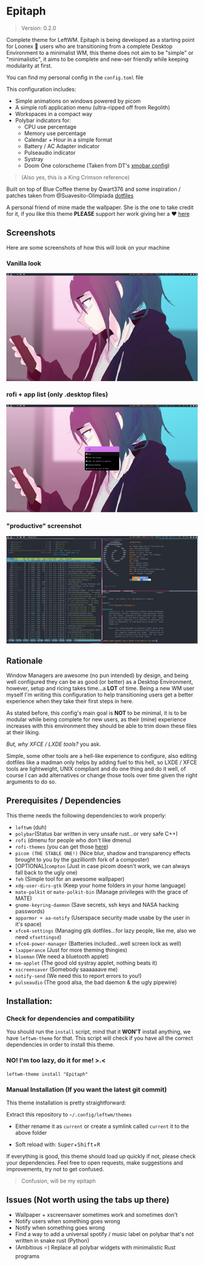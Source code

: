 # Epitaph

> Version: 0.2.0

Complete theme for LeftWM. Epitaph is being developed as a starting point
for Loonex :penguin: users who are transitioning from a complete Desktop Environment to a minimalist WM, this theme does not
aim to be "simple" or "minimalistic", it aims to be complete and new-ser friendly while keeping 
modularity at first.

You can find my personal config in the `config.toml` file

This configuration includes:
- Simple animations on windows powered by picom
- A simple rofi application menu (ultra-ripped off from Regolith)
- Workspaces in a compact way
- Polybar indicators for:
  - CPU use percentage
  - Memory use percentage
  - Calendar + Hour in a simple format
  - Battery / AC Adapter indicator
  - Pulseaudio indicator
  - Systray
  - Doom One colorscheme (Taken from DT's [xmobar config](https://gitlab.com/dwt1/dtos-configs/-/blob/main/etc/skel/.config/xmobar/xmobarrc))

> (Also yes, this is a King Crimson reference)

Built on top of Blue Coffee theme by Qwart376 and some inspiration / patches taken from @Suavesito-Olimpiada [dotfiles](https://github.com/Suavesito-Olimpiada/dotfiles)

A personal friend of mine made the wallpaper. She is the one to take credit for it, if you like
this theme **PLEASE** support her work giving her a :heart: [here](https://www.instagram.com/lowelllewolfe/)

## Screenshots

Here are some screenshots of how this will look on your machine

### Vanilla look
![01](screenshots/01.png)

### rofi + app list (only .desktop files)
![02](screenshots/02.png)

### "productive" screenshot
![03](screenshots/03.png)

## Rationale
Window Managers are awesome (no pun intended) by design, and being well configured they can be as good (or better) as a Desktop Environment, however, setup and ricing takes time...a **LOT** of time. Being a new WM user myself I'm writing this configuration to help transitioning users get a better experience when they
take their first steps in here.

As stated before, this config's main goal is **NOT** to be minimal, it is to be modular while being complete for new users, as their (mine) experience increases with this environment they should be able to trim down these files at their liking.

*But, why XFCE / LXDE tools?* you ask.

Simple, some other tools are a hell-like experience to configure, also editing dotfiles like a madman only helps by adding fuel to this hell, so LXDE / XFCE tools are lightweight, UNIX compliant and do one thing and do it well, of course I can add alternatives or change those tools over time given the right arguments to do so.


## Prerequisites / Dependencies
This theme needs the following dependencies to work properly:

- `leftwm` (duh)
- `polybar`(Status bar written in very unsafe rust...or very safe C++)
- `rofi` (dmenu for people who don't like dmenu)
- `rofi-themes` (you can get those [here](https://github.com/adi1090x/rofi))
- `picom (THE STABLE ONE!)` (Nice blur, shadow and transparency effects brought to you by the gazillionth fork of a composter)
- [OPTIONAL]`compton` (Just in case picom doesn't work, we can always fall back to the ugly one)
- `feh` (Simple tool for an awesome wallpaper)
- `xdg-user-dirs-gtk` (Keep your home folders in your home language)
- `mate-polkit` or `mate-polkit-bin` (Manage privileges with the grace of MATE)
- `gnome-keyring-daemon` (Save secrets, ssh keys and NASA hacking passwords)
- `apparmor + aa-notify` (Userspace security made usabe by the user in it's space)
- `xfce4-settings` (Managing gtk dotfiles...for lazy people, like me, also we need `xfsettingsd`)
- `xfce4-power-manager` (Batteries included...well screen lock as well)
- `lxapperance` (Just for more theming thingies)
- `blueman` (We need a bluetooth applet)
- `nm-applet` (The good old systray applet, nothing beats it)
- `xscreensaver` (Somebody saaaaaave me)
- `notify-send` (We need this to report errors to you!)
- `pulseaudio` (The good alsa, the bad daemon & the ugly pipewire)

## Installation:

### Check for dependencies and compatibility

You should run the `install` script, mind that it **WON'T**  install anything, we have `leftwm-theme` for that. This script will check if you have all the correct dependencies in order to install this theme.

### NO! I'm too lazy, do it for me! >.<

`leftwm-theme install "Epitaph"`

### Manual Installation (If you want the latest git commit)

This theme installation is pretty straightforward:

Extract this repository to `~/.config/leftwm/themes`

- Either rename it as `current` or create a symlink called `current` it to the above folder

- Soft reload with:  <kbd>Super</kbd>+<kbd>Shift</kbd>+<kbd>R</kbd>

If everything is good, this theme should load up quickly if not, please check your dependencies. Feel free
to open requests, make suggestions and improvements, try not to get confused.

> Confusion, will be my epitaph

## Issues (Not worth using the tabs up there)
- Wallpaper + xscreensaver sometimes work and sometimes don't
- Notify users when something goes wrong
- Notify when something goes wrong
- Find a way to add a universal spotify / music label on polybar that's not written in snake rust (Python)
- (Ambitious :star:) Replace all polybar widgets with minimalistic Rust programs
